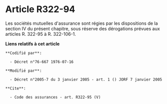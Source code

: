 # Article R322-94

Les sociétés mutuelles d'assurance sont régies par les dispositions de la section IV du présent chapitre, sous réserve des
dérogations prévues aux articles R. 322-95 à R. 322-106-1.

**Liens relatifs à cet article**

	**Codifié par**:

	  - Décret n°76-667 1976-07-16

	**Modifié par**:

	  - Décret n°2005-7 du 3 janvier 2005 - art. 1 () JORF 7 janvier 2005

	**Cite**:

	  - Code des assurances - art. R322-95 (V)
